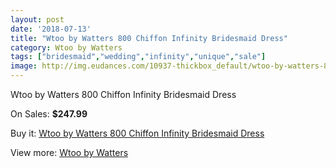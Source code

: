 ```yaml
---
layout: post
date: '2018-07-13'
title: "Wtoo by Watters 800 Chiffon Infinity Bridesmaid Dress"
category: Wtoo by Watters 
tags: ["bridesmaid","wedding","infinity","unique","sale"]
image: http://img.eudances.com/10937-thickbox_default/wtoo-by-watters-800-chiffon-infinity-bridesmaid-dress.jpg
---
```

Wtoo by Watters 800 Chiffon Infinity Bridesmaid Dress

On Sales: **$247.99**
<a href="https://www.eudances.com/en/wtoo-by-watters/3493-wtoo-by-watters-800-chiffon-infinity-bridesmaid-dress.html"><amp-img layout="responsive" width="600" height="600" src="//img.eudances.com/10937-thickbox_default/wtoo-by-watters-800-chiffon-infinity-bridesmaid-dress.jpg" alt="Wtoo by Watters 800 Chiffon Infinity Bridesmaid Dress 0" /></a>
<a href="https://www.eudances.com/en/wtoo-by-watters/3493-wtoo-by-watters-800-chiffon-infinity-bridesmaid-dress.html"><amp-img layout="responsive" width="600" height="600" src="//img.eudances.com/10944-thickbox_default/wtoo-by-watters-800-chiffon-infinity-bridesmaid-dress.jpg" alt="Wtoo by Watters 800 Chiffon Infinity Bridesmaid Dress 1" /></a>
<a href="https://www.eudances.com/en/wtoo-by-watters/3493-wtoo-by-watters-800-chiffon-infinity-bridesmaid-dress.html"><amp-img layout="responsive" width="600" height="600" src="//img.eudances.com/10943-thickbox_default/wtoo-by-watters-800-chiffon-infinity-bridesmaid-dress.jpg" alt="Wtoo by Watters 800 Chiffon Infinity Bridesmaid Dress 2" /></a>
<a href="https://www.eudances.com/en/wtoo-by-watters/3493-wtoo-by-watters-800-chiffon-infinity-bridesmaid-dress.html"><amp-img layout="responsive" width="600" height="600" src="//img.eudances.com/10942-thickbox_default/wtoo-by-watters-800-chiffon-infinity-bridesmaid-dress.jpg" alt="Wtoo by Watters 800 Chiffon Infinity Bridesmaid Dress 3" /></a>
<a href="https://www.eudances.com/en/wtoo-by-watters/3493-wtoo-by-watters-800-chiffon-infinity-bridesmaid-dress.html"><amp-img layout="responsive" width="600" height="600" src="//img.eudances.com/10941-thickbox_default/wtoo-by-watters-800-chiffon-infinity-bridesmaid-dress.jpg" alt="Wtoo by Watters 800 Chiffon Infinity Bridesmaid Dress 4" /></a>
<a href="https://www.eudances.com/en/wtoo-by-watters/3493-wtoo-by-watters-800-chiffon-infinity-bridesmaid-dress.html"><amp-img layout="responsive" width="600" height="600" src="//img.eudances.com/10940-thickbox_default/wtoo-by-watters-800-chiffon-infinity-bridesmaid-dress.jpg" alt="Wtoo by Watters 800 Chiffon Infinity Bridesmaid Dress 5" /></a>
<a href="https://www.eudances.com/en/wtoo-by-watters/3493-wtoo-by-watters-800-chiffon-infinity-bridesmaid-dress.html"><amp-img layout="responsive" width="600" height="600" src="//img.eudances.com/10939-thickbox_default/wtoo-by-watters-800-chiffon-infinity-bridesmaid-dress.jpg" alt="Wtoo by Watters 800 Chiffon Infinity Bridesmaid Dress 6" /></a>
<a href="https://www.eudances.com/en/wtoo-by-watters/3493-wtoo-by-watters-800-chiffon-infinity-bridesmaid-dress.html"><amp-img layout="responsive" width="600" height="600" src="//img.eudances.com/10938-thickbox_default/wtoo-by-watters-800-chiffon-infinity-bridesmaid-dress.jpg" alt="Wtoo by Watters 800 Chiffon Infinity Bridesmaid Dress 7" /></a>

Buy it: [Wtoo by Watters 800 Chiffon Infinity Bridesmaid Dress](https://www.eudances.com/en/wtoo-by-watters/3493-wtoo-by-watters-800-chiffon-infinity-bridesmaid-dress.html "Wtoo by Watters 800 Chiffon Infinity Bridesmaid Dress")

View more: [Wtoo by Watters ](https://www.eudances.com/en/67-wtoo-by-watters "Wtoo by Watters ")